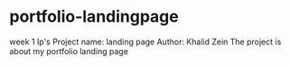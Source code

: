 # portfolio-landingpage
week 1 Ip's 
Project name: landing page
Author: Khalid Zein
The project is about my portfolio landing page
